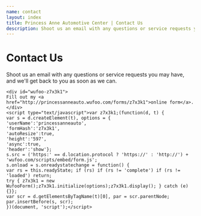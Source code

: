 ```yaml
---
name: contact
layout: index
title: Princess Anne Automotive Center | Contact Us
description: Shoot us an email with any questions or service requests you may have, and we'll get back to you as soon as we can.
---
```

<div class="content container">
	<div class="hero-unit">
		<h1 class="page-header">Contact Us</h1>
		<p class="lead">Shoot us an email with any questions or service requests you may have, and we'll get back to you as soon as we can.</p>
	</div>

	<div id="wufoo-z7x3k1">
	Fill out my <a href="http://princessanneauto.wufoo.com/forms/z7x3k1">online form</a>.
	</div>
	<script type="text/javascript">var z7x3k1;(function(d, t) {
	var s = d.createElement(t), options = {
	'userName':'princessanneauto', 
	'formHash':'z7x3k1', 
	'autoResize':true,
	'height':'597',
	'async':true,
	'header':'show'};
	s.src = ('https:' == d.location.protocol ? 'https://' : 'http://') + 'wufoo.com/scripts/embed/form.js';
	s.onload = s.onreadystatechange = function() {
	var rs = this.readyState; if (rs) if (rs != 'complete') if (rs != 'loaded') return;
	try { z7x3k1 = new WufooForm();z7x3k1.initialize(options);z7x3k1.display(); } catch (e) {}};
	var scr = d.getElementsByTagName(t)[0], par = scr.parentNode; par.insertBefore(s, scr);
	})(document, 'script');</script>
</div>